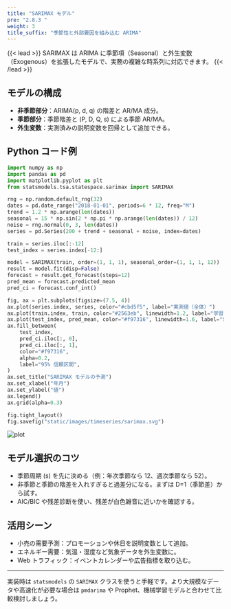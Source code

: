 ```yaml
---
title: "SARIMAX モデル"
pre: "2.8.3 "
weight: 3
title_suffix: "季節性と外部要因を組み込む ARIMA"
---
```


{{< lead >}}
SARIMAX は ARIMA に季節項（Seasonal）と外生変数（Exogenous）を拡張したモデルで、実務の複雑な時系列に対応できます。
{{< /lead >}}

## モデルの構成

- **非季節部分**：ARIMA(p, d, q) の階差と AR/MA 成分。
- **季節部分**：季節階差と (P, D, Q, s) による季節 AR/MA。
- **外生変数**：実測済みの説明変数を回帰として追加できる。

## Python コード例

```python
import numpy as np
import pandas as pd
import matplotlib.pyplot as plt
from statsmodels.tsa.statespace.sarimax import SARIMAX

rng = np.random.default_rng(32)
dates = pd.date_range("2018-01-01", periods=6 * 12, freq="M")
trend = 1.2 * np.arange(len(dates))
seasonal = 15 * np.sin(2 * np.pi * np.arange(len(dates)) / 12)
noise = rng.normal(0, 3, len(dates))
series = pd.Series(200 + trend + seasonal + noise, index=dates)

train = series.iloc[:-12]
test_index = series.index[-12:]

model = SARIMAX(train, order=(1, 1, 1), seasonal_order=(1, 1, 1, 12))
result = model.fit(disp=False)
forecast = result.get_forecast(steps=12)
pred_mean = forecast.predicted_mean
pred_ci = forecast.conf_int()

fig, ax = plt.subplots(figsize=(7.5, 4))
ax.plot(series.index, series, color="#cbd5f5", label="実測値（全体）")
ax.plot(train.index, train, color="#2563eb", linewidth=1.2, label="学習区間")
ax.plot(test_index, pred_mean, color="#f97316", linewidth=1.6, label="SARIMAX 予測")
ax.fill_between(
    test_index,
    pred_ci.iloc[:, 0],
    pred_ci.iloc[:, 1],
    color="#f97316",
    alpha=0.2,
    label="95% 信頼区間",
)
ax.set_title("SARIMAX モデルの予測")
ax.set_xlabel("年月")
ax.set_ylabel("値")
ax.legend()
ax.grid(alpha=0.3)

fig.tight_layout()
fig.savefig("static/images/timeseries/sarimax.svg")
```

![plot](/images/timeseries/sarimax.svg)

## モデル選択のコツ

- 季節周期 \(s\) を先に決める（例：年次季節なら 12、週次季節なら 52）。
- 非季節と季節の階差を入れすぎると過差分になる。まずは D=1（季節差）から試す。
- AIC/BIC や残差診断を使い、残差が白色雑音に近いかを確認する。

## 活用シーン

- 小売の需要予測：プロモーションや休日を説明変数として追加。
- エネルギー需要：気温・湿度など気象データを外生変数に。
- Web トラフィック：イベントカレンダーや広告指標を取り込む。

---

実装時は `statsmodels` の `SARIMAX` クラスを使うと手軽です。より大規模なデータや高速化が必要な場合は `pmdarima` や Prophet、機械学習モデルと合わせて比較検討しましょう。

